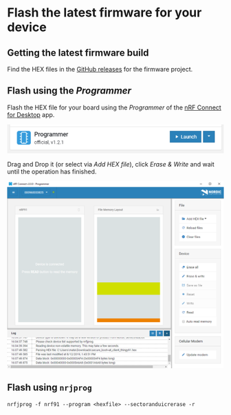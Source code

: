 # Flash the latest firmware for your device

## Getting the latest firmware build

Find the HEX files in the
[GitHub releases](https://github.com/bifravst/cat-tracker-fw/releases) for the firmware project.

## Flash using the _Programmer_

Flash the HEX file for your board using the _Programmer_ of the
[nRF Connect for Desktop](https://www.nordicsemi.com/Software-and-Tools/Development-Tools/nRF-Connect-for-desktop)
app.

![nRF Connect for Desktop Programmer](../aws/images/programmer.png)

Drag and Drop it (or select via _Add HEX file_), click _Erase & Write_ and wait
until the operation has finished.

![nRF Connect for Desktop Programmer](../aws/images/programmer-modem.png)

## Flash using `nrjprog`

    nrfjprog -f nrf91 --program <hexfile> --sectoranduicrerase -r
